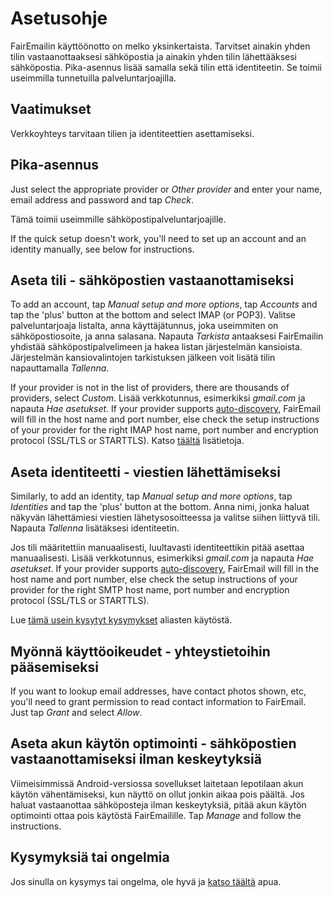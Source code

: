 # Asetusohje

FairEmailin käyttöönotto on melko yksinkertaista. Tarvitset ainakin yhden tilin vastaanottaaksesi sähköpostia ja ainakin yhden tilin lähettääksesi sähköpostia. Pika-asennus lisää samalla sekä tilin että identiteetin. Se toimii useimmilla tunnetuilla palveluntarjoajilla.

## Vaatimukset

Verkkoyhteys tarvitaan tilien ja identiteettien asettamiseksi.

## Pika-asennus

Just select the appropriate provider or *Other provider* and enter your name, email address and password and tap *Check*.

Tämä toimii useimmille sähköpostipalveluntarjoajille.

If the quick setup doesn't work, you'll need to set up an account and an identity manually, see below for instructions.

## Aseta tili - sähköpostien vastaanottamiseksi

To add an account, tap *Manual setup and more options*, tap *Accounts* and tap the 'plus' button at the bottom and select IMAP (or POP3). Valitse palveluntarjoaja listalta, anna käyttäjätunnus, joka useimmiten on sähköpostiosoite, ja anna salasana. Napauta *Tarkista* antaaksesi FairEmailin yhdistää sähköpostipalvelimeen ja hakea listan järjestelmän kansioista. Järjestelmän kansiovalintojen tarkistuksen jälkeen voit lisätä tilin napauttamalla *Tallenna*.

If your provider is not in the list of providers, there are thousands of providers, select *Custom*. Lisää verkkotunnus, esimerkiksi *gmail.com* ja napauta *Hae asetukset*. If your provider supports [auto-discovery](https://tools.ietf.org/html/rfc6186), FairEmail will fill in the host name and port number, else check the setup instructions of your provider for the right IMAP host name, port number and encryption protocol (SSL/TLS or STARTTLS). Katso [täältä](https://github.com/M66B/FairEmail/blob/master/FAQ.md#authorizing-accounts) lisätietoja.

## Aseta identiteetti - viestien lähettämiseksi

Similarly, to add an identity, tap *Manual setup and more options*, tap *Identities* and tap the 'plus' button at the bottom. Anna nimi, jonka haluat näkyvän lähettämiesi viestien lähetysosoitteessa ja valitse siihen liittyvä tili. Napauta *Tallenna* lisätäksesi identiteetin.

Jos tili määritettiin manuaalisesti, luultavasti identiteettikin pitää asettaa manuaalisesti. Lisää verkkotunnus, esimerkiksi *gmail.com* ja napauta *Hae asetukset*. If your provider supports [auto-discovery](https://tools.ietf.org/html/rfc6186), FairEmail will fill in the host name and port number, else check the setup instructions of your provider for the right SMTP host name, port number and encryption protocol (SSL/TLS or STARTTLS).

Lue [tämä usein kysytyt kysymykset](https://github.com/M66B/FairEmail/blob/master/FAQ.md#FAQ9) aliasten käytöstä.

## Myönnä käyttöoikeudet - yhteystietoihin pääsemiseksi

If you want to lookup email addresses, have contact photos shown, etc, you'll need to grant permission to read contact information to FairEmail. Just tap *Grant* and select *Allow*.

## Aseta akun käytön optimointi - sähköpostien vastaanottamiseksi ilman keskeytyksiä

Viimeisimmissä Android-versiossa sovellukset laitetaan lepotilaan akun käytön vähentämiseksi, kun näyttö on ollut jonkin aikaa pois päältä. Jos haluat vastaanottaa sähköposteja ilman keskeytyksiä, pitää akun käytön optimointi ottaa pois käytöstä FairEmailille. Tap *Manage* and follow the instructions.

## Kysymyksiä tai ongelmia

Jos sinulla on kysymys tai ongelma, ole hyvä ja [katso täältä](https://github.com/M66B/FairEmail/blob/master/FAQ.md) apua.